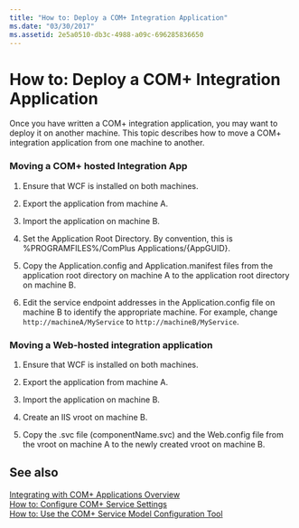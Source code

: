 ```yaml
---
title: "How to: Deploy a COM+ Integration Application"
ms.date: "03/30/2017"
ms.assetid: 2e5a0510-db3c-4988-a09c-696285836650
---
```

# How to: Deploy a COM+ Integration Application
Once you have written a COM+ integration application, you may want to deploy it on another machine. This topic describes how to move a COM+ integration application from one machine to another.  
  
### Moving a COM+ hosted Integration App  
  
1.  Ensure that WCF is installed on both machines.  
  
2.  Export the application from machine A.  
  
3.  Import the application on machine B.  
  
4.  Set the Application Root Directory. By convention, this is %PROGRAMFILES%/ComPlus Applications/{AppGUID}.  
  
5.  Copy the Application.config and Application.manifest files from the application root directory on machine A to the application root directory on machine B.  
  
6.  Edit the service endpoint addresses in the Application.config file on machine B to identify the appropriate machine. For example, change `http://machineA/MyService` to `http://machineB/MyService`.  
  
### Moving a Web-hosted integration application  
  
1.  Ensure that WCF is installed on both machines.  
  
2.  Export the application from machine A.  
  
3.  Import the application on machine B.  
  
4.  Create an IIS vroot on machine B.  
  
5.  Copy the .svc file (componentName.svc) and the Web.config file from the vroot on machine A to the newly created vroot on machine B.  
  
## See also
 [Integrating with COM+ Applications Overview](../../../../docs/framework/wcf/feature-details/integrating-with-com-plus-applications-overview.md)  
 [How to: Configure COM+ Service Settings](../../../../docs/framework/wcf/feature-details/how-to-configure-com-service-settings.md)  
 [How to: Use the COM+ Service Model Configuration Tool](../../../../docs/framework/wcf/feature-details/how-to-use-the-com-service-model-configuration-tool.md)
